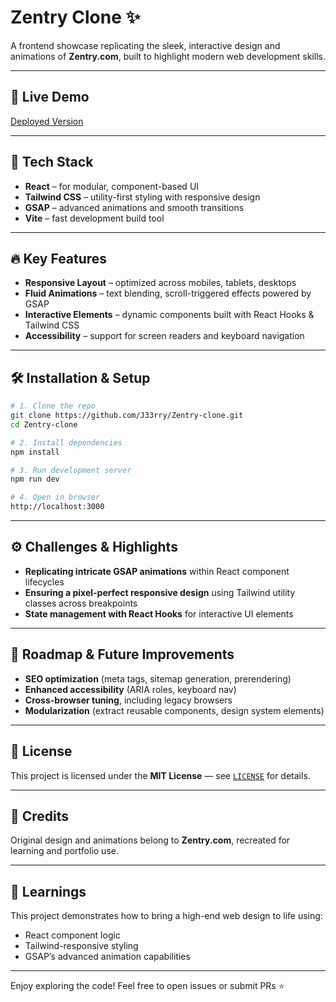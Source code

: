 # Zentry Clone ✨

A frontend showcase replicating the sleek, interactive design and animations of **Zentry.com**, built to highlight modern web development skills.

---

## 🚀 Live Demo  
[Deployed Version](https://j33rry.github.io/Zentry-clone/)

---

## 🧰 Tech Stack  
- **React** – for modular, component-based UI  
- **Tailwind CSS** – utility-first styling with responsive design  
- **GSAP** – advanced animations and smooth transitions  
- **Vite** – fast development build tool  

---

## 🔥 Key Features  
- **Responsive Layout** – optimized across mobiles, tablets, desktops  
- **Fluid Animations** – text blending, scroll-triggered effects powered by GSAP  
- **Interactive Elements** – dynamic components built with React Hooks & Tailwind CSS  
- **Accessibility** – support for screen readers and keyboard navigation  

---

## 🛠️ Installation & Setup

```bash
# 1. Clone the repo
git clone https://github.com/J33rry/Zentry-clone.git
cd Zentry-clone

# 2. Install dependencies
npm install

# 3. Run development server
npm run dev

# 4. Open in browser
http://localhost:3000
```

---

## ⚙️ Challenges & Highlights  
- **Replicating intricate GSAP animations** within React component lifecycles  
- **Ensuring a pixel-perfect responsive design** using Tailwind utility classes across breakpoints  
- **State management with React Hooks** for interactive UI elements  

---

## 🧩 Roadmap & Future Improvements  
- **SEO optimization** (meta tags, sitemap generation, prerendering)  
- **Enhanced accessibility** (ARIA roles, keyboard nav)  
- **Cross-browser tuning**, including legacy browsers  
- **Modularization** (extract reusable components, design system elements)  

---

## 📄 License  
This project is licensed under the **MIT License** — see [`LICENSE`](LICENSE) for details.

---

## 🤝 Credits  
Original design and animations belong to **Zentry.com**, recreated for learning and portfolio use.

---

## 🧠 Learnings  
This project demonstrates how to bring a high-end web design to life using:
- React component logic
- Tailwind-responsive styling
- GSAP’s advanced animation capabilities

---

Enjoy exploring the code! Feel free to open issues or submit PRs ⭐
